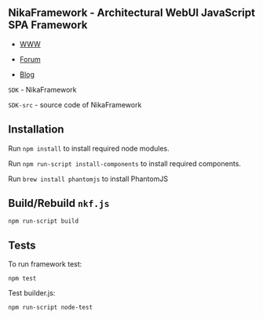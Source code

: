 NikaFramework - Architectural WebUI JavaScript SPA Framework
------------------------------------------------------------

- [WWW](http://nikaframework.com/)

- [Forum](http://nikaframework.com/forum/)

- [Blog](http://nikaframework.com/blog/)


`SDK` - NikaFramework

`SDK-src` - source code of NikaFramework

Installation
------------

Run `npm install` to install required node modules.

Run `npm run-script install-components` to install required components.

Run `brew install phantomjs` to install PhantomJS

Build/Rebuild `nkf.js`
----------------

    npm run-script build

Tests
-----

To run framework test:

    npm test

Test builder.js:

    npm run-script node-test
